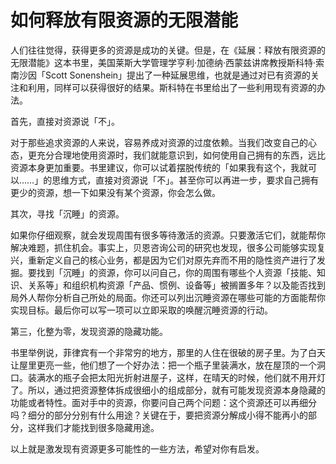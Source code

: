 # 如何释放有限资源的无限潜能

人们往往觉得，获得更多的资源是成功的关键。但是，在《延展：释放有限资源的无限潜能》这本书里，美国莱斯大学管理学亨利·加德纳·西蒙兹讲席教授斯科特·索南沙因「Scott Sonenshein」提出了一种延展思维，也就是通过对已有资源的关注和利用，同样可以获得很好的结果。斯科特在书里给出了一些利用现有资源的办法。

首先，直接对资源说「不」。

对于那些追求资源的人来说，容易养成对资源的过度依赖。当我们改变自己的心态，更充分合理地使用资源时，我们就能意识到，如何使用自己拥有的东西，远比资源本身更加重要。书里建议，你可以试着摆脱传统的「如果我有这个，我就可以……」的思维方式，直接对资源说「不」。甚至你可以再进一步，要求自己拥有更少的资源，想一下如果没有某个资源，你会怎么做。

其次，寻找「沉睡」的资源。

如果你仔细观察，就会发现周围有很多等待激活的资源。只要激活它们，就能帮你解决难题，抓住机会。事实上，贝恩咨询公司的研究也发现，很多公司能够实现复兴，重新定义自己的核心业务，都是因为它们对原先弃而不用的隐性资产进行了发掘。要找到「沉睡」的资源，你可以问自己，你的周围有哪些个人资源「技能、知识、关系等」和组织机构资源「产品、惯例、设备等」被搁置多年？以及能否找到局外人帮你分析自己所处的局面。你还可以列出沉睡资源在哪些可能的方面能帮你实现目标。最后你可以写一项可以立即采取的唤醒沉睡资源的行动。

第三，化整为零，发现资源的隐藏功能。

书里举例说，菲律宾有一个非常穷的地方，那里的人住在很破的房子里。为了白天让屋里更亮一些，他们想了一个好办法：把一个瓶子里装满水，放在屋顶的一个洞口。装满水的瓶子会把太阳光折射进屋子，这样，在晴天的时候，他们就不用开灯了。所以，通过把资源整体拆成很细小的组成部分，就有可能发现资源本身隐藏的功能或者特性。面对手中的资源，你要问自己两个问题：这个资源还可以再细分吗？细分的部分分别有什么用途？关键在于，要把资源分解成小得不能再小的部分，这样我们才能找到很多隐藏用途。

以上就是激发现有资源更多可能性的一些方法，希望对你有启发。

